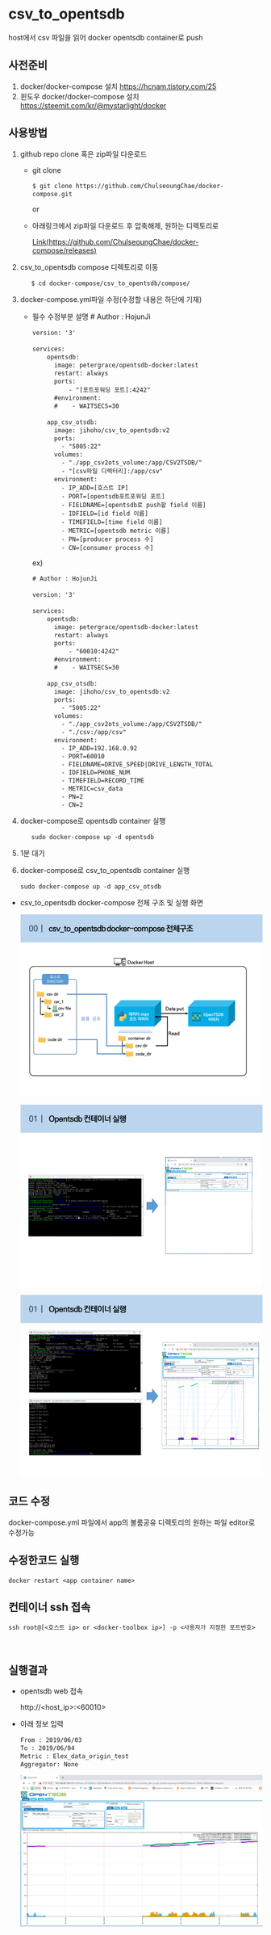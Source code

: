 # csv_to_opentsdb

host에서  csv 파일을 읽어 docker opentsdb container로 push

## 사전준비
  1.  docker/docker-compose 설치
      https://hcnam.tistory.com/25
  2. 윈도우 docker/docker-compose 설치
      https://steemit.com/kr/@mystarlight/docker


## 사용방법
  1. github repo clone 혹은 zip파일 다운로드
  
      - git clone
      
            $ git clone https://github.com/ChulseoungChae/docker-compose.git
        
        or
      
      - 아래링크에서 zip파일 다운로드 후 압축해제, 원하는 디렉토리로 
      
          [Link(https://github.com/ChulseoungChae/docker-compose/releases)](https://github.com/ChulseoungChae/docker-compose/releases)
      
  2. csv_to_opentsdb compose 디렉토리로 이동
  
            $ cd docker-compose/csv_to_opentsdb/compose/
  
  3. docker-compose.yml파일 수정(수정할 내용은 하단에 기재)
      - 필수 수정부분 설명
            # Author : HojunJi
            
            version: '3'
            
            services: 
                opentsdb:
                  image: petergrace/opentsdb-docker:latest
                  restart: always
                  ports:
                      - "[포트포워딩 포트]:4242"
                  #environment:
                  #    - WAITSECS=30   
            
                app_csv_otsdb:
                  image: jihoho/csv_to_opentsdb:v2
                  ports:
                    - "5005:22"
                  volumes:
                    - "./app_csv2ots_volume:/app/CSV2TSDB/"
                    - "[csv파일 디렉터리]:/app/csv"
                  environment:
                    - IP_ADD=[호스트 IP]
                    - PORT=[opentsdb포트포워딩 포트]
                    - FIELDNAME=[opentsdb로 push할 field 이름]
                    - IDFIELD=[id field 이름]
                    - TIMEFIELD=[time field 이름]
                    - METRIC=[opentsdb metric 이름]
                    - PN=[producer process 수]
                    - CN=[consumer process 수]
        
           ex)
        
            # Author : HojunJi
            
            version: '3'
            
            services: 
                opentsdb:
                  image: petergrace/opentsdb-docker:latest
                  restart: always
                  ports:
                      - "60010:4242"
                  #environment:
                  #    - WAITSECS=30   
            
                app_csv_otsdb:
                  image: jihoho/csv_to_opentsdb:v2
                  ports:
                    - "5005:22"
                  volumes:
                    - "./app_csv2ots_volume:/app/CSV2TSDB/"
                    - "./csv:/app/csv"
                  environment:
                    - IP_ADD=192.168.0.92
                    - PORT=60010
                    - FIELDNAME=DRIVE_SPEED|DRIVE_LENGTH_TOTAL
                    - IDFIELD=PHONE_NUM
                    - TIMEFIELD=RECORD_TIME
                    - METRIC=csv_data
                    - PN=2
                    - CN=2

  4. docker-compose로 opentsdb container 실행

            sudo docker-compose up -d opentsdb

  5. 1분 대기

  6. docker-compose로 csv_to_opentsdb container 실행

        ```
        sudo docker-compose up -d app_csv_otsdb
        ```

        

  - csv_to_opentsdb docker-compose 전체 구조 및 실행 화면

    ![opentsdb](./image/image1.png)
    
    ![csv2ots](./image/image2.png)
    
    ![csv2ots](./image/image3.png)

## 코드 수정
  docker-compose.yml 파일에서 app의 볼룸공유 디렉토리의 원하는 파일 editor로 수정가능

## 수정한코드 실행
    docker restart <app container name>

## 컨테이너 ssh 접속
    ssh root@[<호스트 ip> or <docker-toolbox ip>] -p <사용자가 지정한 포트번호>


​    
## 실행결과

  - opentsdb web 접속

      http://<host_ip>:<60010>
      
  - 아래 정보 입력
    
        From : 2019/06/03
        To : 2019/06/04
        Metric : Elex_data_origin_test
        Aggregator: None	

      ![result](./image/2.PNG)
